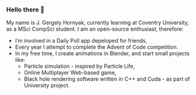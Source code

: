 ### Hello there 👋

<!--
**gregoryhornyak/gregoryhornyak** is a ✨ _special_ ✨ repository because its `README.md` (this file) appears on your GitHub profile.
Here are some ideas to get you started:
-->

My name is J. Gergely Hornyak, currently learning at Coventry University, as a MSci CompSci student. I am an open-source enthusiast, therefore:

- I’m involved in a Daily Poll app depeloped for friends,
- Every year I attempt to complete the Advent of Code competition.
- In my free time, I create animations in Blender, and start small projects like:
  -  Particle simulation - inspired by Particle Life,
  -  Online Multiplayer Web-based game,
  -  Black hole rendering software written in C++ and Cuda - as part of University project.

